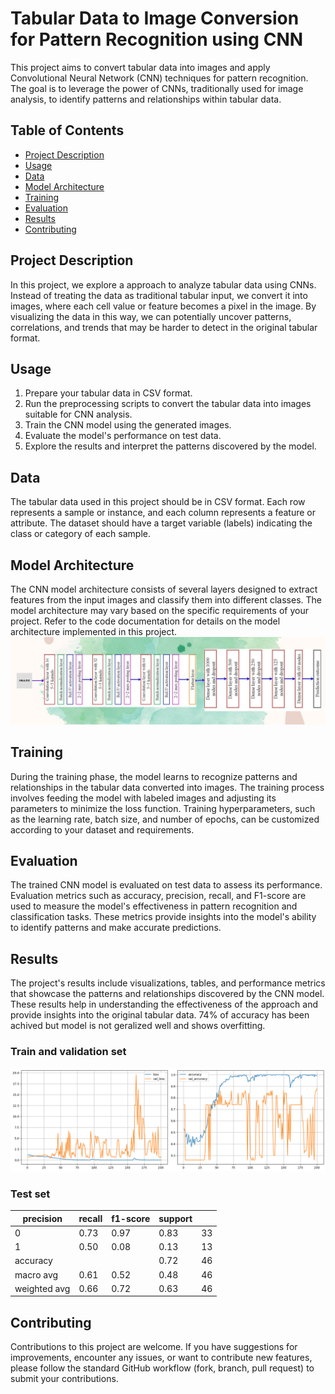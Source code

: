 # Tabular Data to Image Conversion for Pattern Recognition using CNN

This project aims to convert tabular data into images and apply Convolutional Neural Network (CNN) techniques for pattern recognition. The goal is to leverage the power of CNNs, traditionally used for image analysis, to identify patterns and relationships within tabular data.

## Table of Contents

- [Project Description](#project-description)
- [Usage](#usage)
- [Data](#data)
- [Model Architecture](#model-architecture)
- [Training](#training)
- [Evaluation](#evaluation)
- [Results](#results)
- [Contributing](#contributing)


## Project Description

In this project, we explore a approach to analyze tabular data using CNNs. Instead of treating the data as traditional tabular input, we convert it into images, where each cell value or feature becomes a pixel in the image. By visualizing the data in this way, we can potentially uncover patterns, correlations, and trends that may be harder to detect in the original tabular format.

## Usage

1. Prepare your tabular data in CSV format.
1. Run the preprocessing scripts to convert the tabular data into images suitable for CNN analysis.
1. Train the CNN model using the generated images.
1. Evaluate the model's performance on test data.
1. Explore the results and interpret the patterns discovered by the model.

## Data

The tabular data used in this project should be in CSV format. Each row represents a sample or instance, and each column represents a feature or attribute. The dataset should have a target variable (labels) indicating the class or category of each sample.

## Model Architecture
The CNN model architecture consists of several layers designed to extract features from the input images and classify them into different classes. The model architecture may vary based on the specific requirements of your project. Refer to the code documentation for details on the model architecture implemented in this project. <br>
![Alt text](https://github.com/Kunaltembhare003/Tabular_data_to-image/blob/main/image/CNN_tabular_data_to_image.jpg)

## Training

During the training phase, the model learns to recognize patterns and relationships in the tabular data converted into images. The training process involves feeding the model with labeled images and adjusting its parameters to minimize the loss function. Training hyperparameters, such as the learning rate, batch size, and number of epochs, can be customized according to your dataset and requirements.

## Evaluation

The trained CNN model is evaluated on test data to assess its performance. Evaluation metrics such as accuracy, precision, recall, and F1-score are used to measure the model's effectiveness in pattern recognition and classification tasks. These metrics provide insights into the model's ability to identify patterns and make accurate predictions.

## Results

The project's results include visualizations, tables, and performance metrics that showcase the patterns and relationships discovered by the CNN model. These results help in understanding the effectiveness of the approach and provide insights into the original tabular data. 74% of accuracy has been achived but model is not geralized well and shows overfitting.
### Train and validation set
![alt text](https://github.com/Kunaltembhare003/Tabular_data_to-image/blob/main/image/CNN_modle_result.png)
### Test set
| precision    | recall | f1-score | support |    |
|--------------|--------|----------|---------|----|
| 0            | 0.73   | 0.97     | 0.83    | 33 |
| 1            | 0.50   | 0.08     | 0.13    | 13 |
| accuracy     |        |          | 0.72    | 46 |
| macro avg    | 0.61   | 0.52     | 0.48    | 46 |
| weighted avg | 0.66   | 0.72     | 0.63    | 46 |

## Contributing
Contributions to this project are welcome. If you have suggestions for improvements, encounter any issues, or want to contribute new features, please follow the standard GitHub workflow (fork, branch, pull request) to submit your contributions.

